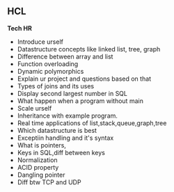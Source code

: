 ## HCL

**Tech HR** 
- Introduce urself
- Datastructure concepts like linked list, tree, graph
- Difference between array and list
- Function overloading
- Dynamic polymorphics
- Explain ur project and questions based on that
- Types of joins and its uses
- Display second largest number in SQL
- What happen when a program without main
- Scale urself
- Inheritance with example program.
- Real time applications of list,stack,queue,graph,tree
- Which datastructure is best 
- Exceptiin handling and it's syntax
- What is pointers,
- Keys in SQL,diff between keys
- Normalization
- ACID property
- Dangling pointer
- Diff btw TCP and UDP
